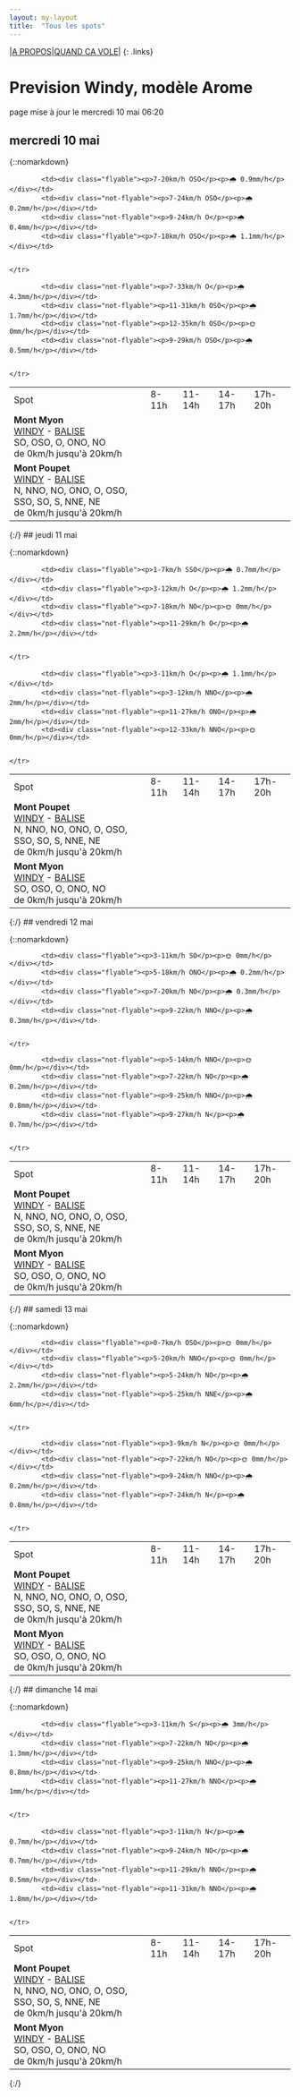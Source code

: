 ```yaml
---
layout: my-layout
title:  "Tous les spots"
---
```


|[A PROPOS](about)|[QUAND CA VOLE](/)|
{: .links}

# Prevision Windy, modèle Arome
page mise à jour le mercredi 10 mai 06:20

## mercredi 10 mai

{::nomarkdown}
<table>
  <tbody>
    <tr>
      <td>Spot</td>
      <td>8-11h</td>
      <td>11-14h</td>
      <td>14-17h</td>
      <td>17h-20h</td>
    </tr>
<tr>
        <td><strong>Mont Myon</strong><br><a href="https://windy.com/46.331/5.397?45.898,5.394,8,m:eWoagj8">WINDY</a> - <span class=""><a href="http://www.balisemeteo.com/balise.php?idBalise=70">BALISE</a> </span><br> <span class="vent-favorable">SO, OSO, O, ONO, NO</span><br><span class="force-vent">de 0km/h jusqu'à 20km/h</span> </td>
        
            <td><div class="flyable"><p>7-20km/h OSO</p><p>🌧 0.9mm/h</p></div></td>
            <td><div class="not-flyable"><p>7-24km/h OSO</p><p>🌧 0.2mm/h</p></div></td>
            <td><div class="not-flyable"><p>9-24km/h O</p><p>🌧 0.4mm/h</p></div></td>
            <td><div class="flyable"><p>7-18km/h OSO</p><p>🌧 1.1mm/h</p></div></td>
            
        
    </tr>
<tr>
        <td><strong>Mont Poupet</strong><br><a href="https://windy.com/46.970/5.876?46.541,5.876,8">WINDY</a> - <span class=""><a href="http://www.balisemeteo.com/balise.php?idBalise=92">BALISE</a> </span><br> <span class="vent-favorable">N, NNO, NO, ONO, O, OSO, SSO, SO, S, NNE, NE</span><br><span class="force-vent">de 0km/h jusqu'à 20km/h</span> </td>
        
            <td><div class="not-flyable"><p>7-33km/h O</p><p>🌧 4.3mm/h</p></div></td>
            <td><div class="not-flyable"><p>11-31km/h OSO</p><p>🌧 1.7mm/h</p></div></td>
            <td><div class="not-flyable"><p>12-35km/h OSO</p><p>🌞 0mm/h</p></div></td>
            <td><div class="not-flyable"><p>9-29km/h OSO</p><p>🌧 0.5mm/h</p></div></td>
            
        
    </tr>

</tbody>
</table>
{:/}
## jeudi 11 mai

{::nomarkdown}
<table>
  <tbody>
    <tr>
      <td>Spot</td>
      <td>8-11h</td>
      <td>11-14h</td>
      <td>14-17h</td>
      <td>17h-20h</td>
    </tr>
<tr>
        <td><strong>Mont Poupet</strong><br><a href="https://windy.com/46.970/5.876?46.541,5.876,8">WINDY</a> - <span class=""><a href="http://www.balisemeteo.com/balise.php?idBalise=92">BALISE</a> </span><br> <span class="vent-favorable">N, NNO, NO, ONO, O, OSO, SSO, SO, S, NNE, NE</span><br><span class="force-vent">de 0km/h jusqu'à 20km/h</span> </td>
        
            <td><div class="flyable"><p>1-7km/h SSO</p><p>🌧 0.7mm/h</p></div></td>
            <td><div class="flyable"><p>3-12km/h O</p><p>🌧 1.2mm/h</p></div></td>
            <td><div class="flyable"><p>7-18km/h NO</p><p>🌞 0mm/h</p></div></td>
            <td><div class="not-flyable"><p>11-29km/h O</p><p>🌧 2.2mm/h</p></div></td>
            
        
    </tr>
<tr>
        <td><strong>Mont Myon</strong><br><a href="https://windy.com/46.331/5.397?45.898,5.394,8,m:eWoagj8">WINDY</a> - <span class=""><a href="http://www.balisemeteo.com/balise.php?idBalise=70">BALISE</a> </span><br> <span class="vent-favorable">SO, OSO, O, ONO, NO</span><br><span class="force-vent">de 0km/h jusqu'à 20km/h</span> </td>
        
            <td><div class="flyable"><p>3-11km/h O</p><p>🌧 1.1mm/h</p></div></td>
            <td><div class="not-flyable"><p>3-12km/h NNO</p><p>🌧 2mm/h</p></div></td>
            <td><div class="not-flyable"><p>11-27km/h ONO</p><p>🌧 2mm/h</p></div></td>
            <td><div class="not-flyable"><p>12-33km/h NNO</p><p>🌞 0mm/h</p></div></td>
            
        
    </tr>

</tbody>
</table>
{:/}
## vendredi 12 mai

{::nomarkdown}
<table>
  <tbody>
    <tr>
      <td>Spot</td>
      <td>8-11h</td>
      <td>11-14h</td>
      <td>14-17h</td>
      <td>17h-20h</td>
    </tr>
<tr>
        <td><strong>Mont Poupet</strong><br><a href="https://windy.com/46.970/5.876?46.541,5.876,8">WINDY</a> - <span class=""><a href="http://www.balisemeteo.com/balise.php?idBalise=92">BALISE</a> </span><br> <span class="vent-favorable">N, NNO, NO, ONO, O, OSO, SSO, SO, S, NNE, NE</span><br><span class="force-vent">de 0km/h jusqu'à 20km/h</span> </td>
        
            <td><div class="flyable"><p>3-11km/h SO</p><p>🌞 0mm/h</p></div></td>
            <td><div class="flyable"><p>5-18km/h ONO</p><p>🌧 0.2mm/h</p></div></td>
            <td><div class="flyable"><p>7-20km/h NO</p><p>🌧 0.3mm/h</p></div></td>
            <td><div class="not-flyable"><p>9-22km/h NNO</p><p>🌧 0.3mm/h</p></div></td>
            
        
    </tr>
<tr>
        <td><strong>Mont Myon</strong><br><a href="https://windy.com/46.331/5.397?45.898,5.394,8,m:eWoagj8">WINDY</a> - <span class=""><a href="http://www.balisemeteo.com/balise.php?idBalise=70">BALISE</a> </span><br> <span class="vent-favorable">SO, OSO, O, ONO, NO</span><br><span class="force-vent">de 0km/h jusqu'à 20km/h</span> </td>
        
            <td><div class="not-flyable"><p>5-14km/h NNO</p><p>🌞 0mm/h</p></div></td>
            <td><div class="not-flyable"><p>7-22km/h NO</p><p>🌧 0.2mm/h</p></div></td>
            <td><div class="not-flyable"><p>9-25km/h NNO</p><p>🌧 0.8mm/h</p></div></td>
            <td><div class="not-flyable"><p>9-27km/h N</p><p>🌧 0.7mm/h</p></div></td>
            
        
    </tr>

</tbody>
</table>
{:/}
## samedi 13 mai

{::nomarkdown}
<table>
  <tbody>
    <tr>
      <td>Spot</td>
      <td>8-11h</td>
      <td>11-14h</td>
      <td>14-17h</td>
      <td>17h-20h</td>
    </tr>
<tr>
        <td><strong>Mont Poupet</strong><br><a href="https://windy.com/46.970/5.876?46.541,5.876,8">WINDY</a> - <span class=""><a href="http://www.balisemeteo.com/balise.php?idBalise=92">BALISE</a> </span><br> <span class="vent-favorable">N, NNO, NO, ONO, O, OSO, SSO, SO, S, NNE, NE</span><br><span class="force-vent">de 0km/h jusqu'à 20km/h</span> </td>
        
            <td><div class="flyable"><p>0-7km/h OSO</p><p>🌞 0mm/h</p></div></td>
            <td><div class="flyable"><p>5-20km/h NNO</p><p>🌞 0mm/h</p></div></td>
            <td><div class="not-flyable"><p>5-24km/h NO</p><p>🌧 2.2mm/h</p></div></td>
            <td><div class="not-flyable"><p>5-25km/h NNE</p><p>🌧 6mm/h</p></div></td>
            
        
    </tr>
<tr>
        <td><strong>Mont Myon</strong><br><a href="https://windy.com/46.331/5.397?45.898,5.394,8,m:eWoagj8">WINDY</a> - <span class=""><a href="http://www.balisemeteo.com/balise.php?idBalise=70">BALISE</a> </span><br> <span class="vent-favorable">SO, OSO, O, ONO, NO</span><br><span class="force-vent">de 0km/h jusqu'à 20km/h</span> </td>
        
            <td><div class="not-flyable"><p>3-9km/h N</p><p>🌞 0mm/h</p></div></td>
            <td><div class="not-flyable"><p>7-22km/h NO</p><p>🌞 0mm/h</p></div></td>
            <td><div class="not-flyable"><p>9-24km/h NNO</p><p>🌧 0.2mm/h</p></div></td>
            <td><div class="not-flyable"><p>7-24km/h N</p><p>🌧 0.8mm/h</p></div></td>
            
        
    </tr>

</tbody>
</table>
{:/}
## dimanche 14 mai

{::nomarkdown}
<table>
  <tbody>
    <tr>
      <td>Spot</td>
      <td>8-11h</td>
      <td>11-14h</td>
      <td>14-17h</td>
      <td>17h-20h</td>
    </tr>
<tr>
        <td><strong>Mont Poupet</strong><br><a href="https://windy.com/46.970/5.876?46.541,5.876,8">WINDY</a> - <span class=""><a href="http://www.balisemeteo.com/balise.php?idBalise=92">BALISE</a> </span><br> <span class="vent-favorable">N, NNO, NO, ONO, O, OSO, SSO, SO, S, NNE, NE</span><br><span class="force-vent">de 0km/h jusqu'à 20km/h</span> </td>
        
            <td><div class="flyable"><p>3-11km/h S</p><p>🌧 3mm/h</p></div></td>
            <td><div class="not-flyable"><p>7-22km/h NO</p><p>🌧 1.3mm/h</p></div></td>
            <td><div class="not-flyable"><p>9-25km/h NNO</p><p>🌧 0.8mm/h</p></div></td>
            <td><div class="not-flyable"><p>11-27km/h NNO</p><p>🌧 1mm/h</p></div></td>
            
        
    </tr>
<tr>
        <td><strong>Mont Myon</strong><br><a href="https://windy.com/46.331/5.397?45.898,5.394,8,m:eWoagj8">WINDY</a> - <span class=""><a href="http://www.balisemeteo.com/balise.php?idBalise=70">BALISE</a> </span><br> <span class="vent-favorable">SO, OSO, O, ONO, NO</span><br><span class="force-vent">de 0km/h jusqu'à 20km/h</span> </td>
        
            <td><div class="not-flyable"><p>3-11km/h N</p><p>🌧 0.7mm/h</p></div></td>
            <td><div class="not-flyable"><p>9-24km/h NO</p><p>🌧 0.7mm/h</p></div></td>
            <td><div class="not-flyable"><p>11-29km/h NNO</p><p>🌧 0.5mm/h</p></div></td>
            <td><div class="not-flyable"><p>11-31km/h NNO</p><p>🌧 1.8mm/h</p></div></td>
            
        
    </tr>

</tbody>
</table>
{:/}
